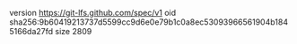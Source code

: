 version https://git-lfs.github.com/spec/v1
oid sha256:9b60419213737d5599cc9d6e0e79b1c0a8ec53093966561904b1845166da27fd
size 2809
